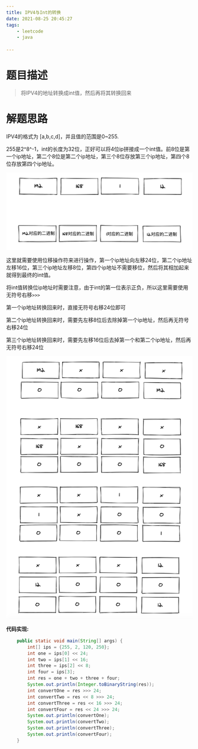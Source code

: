 ```yaml
---
title: IPV4与Int的转换
date: 2021-08-25 20:45:27
tags: 
	- leetcode
	- java

---
```


# 题目描述

> 将IPV4的地址转换成int值，然后再将其转换回来

<!--more-->

# 解题思路

IPV4的格式为 [a,b,c,d]，并且值的范围是0~255.

255是2^8^-1，int的长度为32位，正好可以将4位ip拼接成一个int值。前8位是第一个ip地址，第二个8位是第二个ip地址，第三个8位存放第三个ip地址，第四个8位存放第四个ip地址。

![](https://raw.githubusercontent.com/liunaijie/images/master/20210825180934.png)

这里就需要使用位移操作符来进行操作，第一个ip地址向左移24位，第二个ip地址左移16位，第三个ip地址左移8位，第四个ip地址不需要移位，然后将其相加起来就得到最终的int值。

将int值转换位ip地址时需要注意，由于int的第一位表示正负，所以这里需要使用无符号右移`>>>`

第一个ip地址转换回来时，直接无符号右移24位即可

第二个ip地址转换回来时，需要先左移8位后去除掉第一个ip地址，然后再无符号右移24位

第三个ip地址转换回来时，需要先左移16位后去掉第一个和第二个ip地址，然后再无符号右移24位

![](https://raw.githubusercontent.com/liunaijie/images/master/20210825181159.png)

**代码实现:**

```java
	public static void main(String[] args) {
		int[] ips = {255, 2, 120, 250};
		int one = ips[0] << 24;
		int two = ips[1] << 16;
		int three = ips[2] << 8;
		int four = ips[3];
		int res = one + two + three + four;
		System.out.println(Integer.toBinaryString(res));
		int convertOne = res >>> 24;
		int convertTwo = res << 8 >>> 24;
		int convertThree = res << 16 >>> 24;
		int convertFour = res << 24 >>> 24;
		System.out.println(convertOne);
		System.out.println(convertTwo);
		System.out.println(convertThree);
		System.out.println(convertFour);
	}
```

